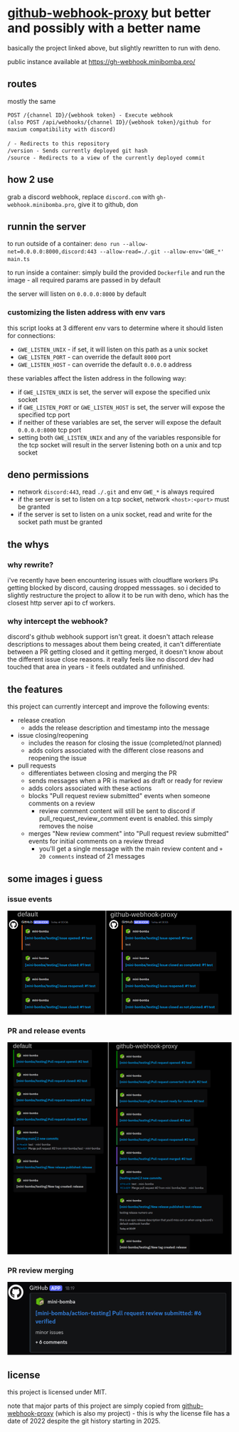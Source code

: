 # [github-webhook-proxy](https://github.com/mini-bomba/github-webhook-proxy) but better and possibly with a better name

basically the project linked above, but slightly rewritten to run with deno.

public instance available at https://gh-webhook.minibomba.pro/

## routes

mostly the same

```
POST /{channel ID}/{webhook token} - Execute webhook
(also POST /api/webhooks/{channel ID}/{webhook token}/github for maxium compatibility with discord)

/ - Redirects to this repository
/version - Sends currently deployed git hash
/source - Redirects to a view of the currently deployed commit
```

## how 2 use

grab a discord webhook, replace `discord.com` with `gh-webhook.minibomba.pro`, give it to github, don

## runnin the server

to run outside of a container:
`deno run --allow-net=0.0.0.0:8000,discord:443 --allow-read=./.git --allow-env='GWE_*' main.ts`

to run inside a container: simply build the provided `Dockerfile` and run the image - all required params are passed in by
default

the server will listen on `0.0.0.0:8000` by default

### customizing the listen address with env vars

this script looks at 3 different env vars to determine where it should listen for connections:

- `GWE_LISTEN_UNIX` - if set, it will listen on this path as a unix socket
- `GWE_LISTEN_PORT` - can override the default `8000` port
- `GWE_LISTEN_HOST` - can override the default `0.0.0.0` address

these variables affect the listen address in the following way:

- if `GWE_LISTEN_UNIX` is set, the server will expose the specified unix socket
- if `GWE_LISTEN_PORT` or `GWE_LISTEN_HOST` is set, the server will expose the specified tcp port
- if neither of these variables are set, the server will expose the default `0.0.0.0:8000` tcp port
- setting both `GWE_LISTEN_UNIX` and any of the variables responsible for the tcp socket will result in the server listening
  both on a unix and tcp socket

## deno permissions

- network `discord:443`, read `./.git` and env `GWE_*` is always required
- if the server is set to listen on a tcp socket, network `<host>:<port>` must be granted
- if the server is set to listen on a unix socket, read and write for the socket path must be granted

## the whys

### why rewrite?

i've recently have been encountering issues with cloudflare workers IPs getting blocked by discord, causing dropped
messsages. so i decided to slightly restructure the project to allow it to be run with deno, which has the closest http
server api to cf workers.

### why intercept the webhook?

discord's github webhook support isn't great. it doesn't attach release descriptions to messages about them being created, it
can't differentiate between a PR getting closed and it getting merged, it doesn't know about the different issue close
reasons. it really feels like no discord dev had touched that area in years - it feels outdated and unfinished.

## the features

this project can currently intercept and improve the following events:

- release creation
  - adds the release description and timestamp into the message
- issue closing/reopening
  - includes the reason for closing the issue (completed/not planned)
  - adds colors associated with the different close reasons and reopening the issue
- pull requests
  - differentiates between closing and merging the PR
  - sends messages when a PR is marked as draft or ready for review
  - adds colors associated with these actions
  - blocks "Pull request review submitted" events when someone comments on a review
    - review comment content will still be sent to discord if pull_request_review_comment event is enabled. this simply
      removes the noise
  - merges "New review comment" into "Pull request review submitted" events for initial comments on a review thread
    - you'll get a single message with the main review content and `+ 20 comments` instead of 21 messages

## some images i guess

### issue events

![comparison of issue events](docs/comparison1.png)

### PR and release events

![comparison of PR and release events](docs/comparison2.png)

### PR review merging
![merged PR review event](docs/review_merging.png)

## license

this project is licensed under MIT.

note that major parts of this project are simply copied from
[github-webhook-proxy](https://github.com/mini-bomba/github-webhook-proxy) (which is also my project) - this is why the
license file has a date of 2022 despite the git history starting in 2025.
